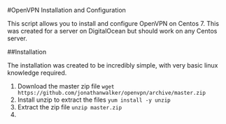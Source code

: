 #OpenVPN Installation and Configuration

This script allows you to install and configure OpenVPN on Centos 7. This was created for a server on DigitalOcean but should work on any Centos server. 

##Installation

The installation was created to be incredibly simple, with very basic linux knowledge required.

1. Download the master zip file
```wget https://github.com/jonathanwalker/openvpn/archive/master.zip```
2. Install unzip to extract the files
```yum install -y unzip```
3. Extract the zip file
```unzip master.zip```
4. 
